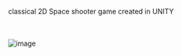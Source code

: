 classical 2D Space shooter game created in UNITY
<br/>
<br/>
<br/>

![image](https://github.com/user-attachments/assets/a557d294-cd10-457e-a190-88f7c2cef6bd)
